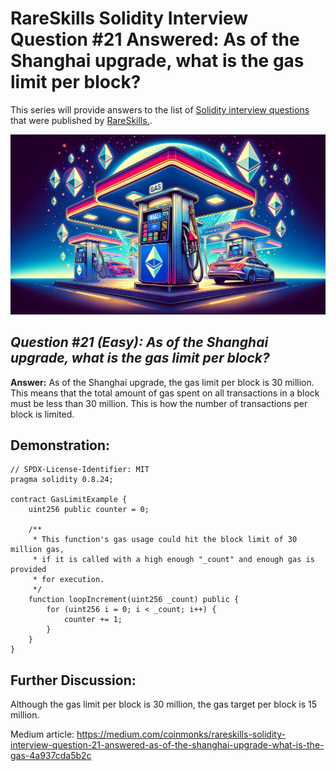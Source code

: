 # RareSkills Solidity Interview Question #21 Answered: As of the Shanghai upgrade, what is the gas limit per block?

This series will provide answers to the list of [Solidity interview questions](https://www.rareskills.io/post/solidity-interview-questions) that were published by [RareSkills.](https://www.rareskills.io/).

![Alt text](media/Question_21.png)

## *Question #21 (Easy): As of the Shanghai upgrade, what is the gas limit per block?*

**Answer:** As of the Shanghai upgrade, the gas limit per block is 30 million. This means that the total amount of gas spent on all transactions in a block must be less than 30 million. This is how the number of transactions per block is limited.

## Demonstration:

```solidity
// SPDX-License-Identifier: MIT
pragma solidity 0.8.24;

contract GasLimitExample {
    uint256 public counter = 0;

    /**
     * This function's gas usage could hit the block limit of 30 million gas,
     * if it is called with a high enough "_count" and enough gas is provided
     * for execution.
     */
    function loopIncrement(uint256 _count) public {
        for (uint256 i = 0; i < _count; i++) {
            counter += 1;
        }
    }
}
```

## Further Discussion:

Although the gas limit per block is 30 million, the gas target per block is 15 million.

Medium article: https://medium.com/coinmonks/rareskills-solidity-interview-question-21-answered-as-of-the-shanghai-upgrade-what-is-the-gas-4a937cda5b2c